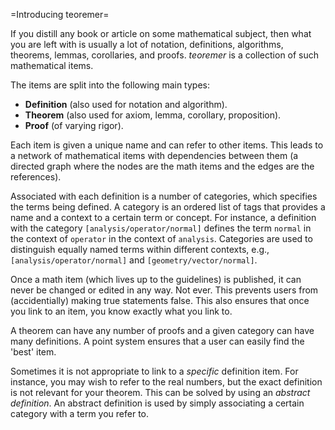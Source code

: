 =Introducing teoremer=

If you distill any book or article on some mathematical subject, then what you are left with is usually a lot of notation, definitions, algorithms, theorems, lemmas, corollaries, and proofs. *teoremer* is a collection of such mathematical items.

The items are split into the following main types:

 * **Definition** (also used for notation and algorithm).
 * **Theorem** (also used for axiom, lemma, corollary, proposition).
 * **Proof** (of varying rigor).

Each item is given a unique name and can refer to other items. This leads to a network of mathematical items with dependencies between them (a directed graph where the nodes are the math items and the edges are the references).

Associated with each definition is a number of categories, which specifies the terms being defined. A category is an ordered list of tags that provides a name and a context to a certain term or concept. For instance, a definition with the category `[analysis/operator/normal]` defines the term `normal` in the context of `operator` in the context of `analysis`. Categories are used to distinguish equally named terms within different contexts, e.g., `[analysis/operator/normal]` and `[geometry/vector/normal]`.

Once a math item (which lives up to the guidelines) is published, it can never be changed or edited in any way. Not ever. This prevents users from (accidentially) making true statements false. This also ensures that once you link to an item, you know exactly what you link to.

A theorem can have any number of proofs and a given category can have many definitions. A point system ensures that a user can easily find the 'best' item.

Sometimes it is not appropriate to link to a *specific* definition item. For instance, you may wish to refer to the real numbers, but the exact definition is not relevant for your theorem. This can be solved by using an *abstract definition*. An abstract definition is used by simply associating a certain category with a term you refer to.
